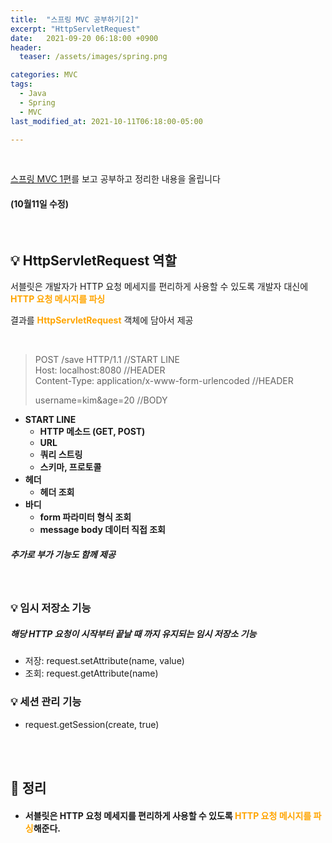 ```yaml
---
title:  "스프링 MVC 공부하기[2]"
excerpt: "HttpServletRequest"
date:   2021-09-20 06:18:00 +0900
header:
  teaser: /assets/images/spring.png

categories: MVC
tags:
  - Java
  - Spring
  - MVC
last_modified_at: 2021-10-11T06:18:00-05:00

---
```


<br/>

[스프링 MVC 1편](https://www.inflearn.com/course/%EC%8A%A4%ED%94%84%EB%A7%81-mvc-1/dashboard)를 보고 공부하고 정리한 내용을 올립니다

#### (10월11일 수정)

<br/>

## 💡 HttpServletRequest 역할

서블릿은 개발자가 HTTP 요청 메세지를 편리하게 사용할 수 있도록 개발자 대신에 <span style="color:orange">**HTTP 요청 메시지를 파싱**</span> 

결과를 **<span style="color:orange">HttpServletRequest</span>** 객체에 담아서 제공

<br/>

> POST /save HTTP/1.1      //START LINE<br/>Host: localhost:8080       //HEADER<br/>Content-Type: application/x-www-form-urlencoded      //HEADER
>
> 
>
> username=kim&age=20      //BODY

- **START LINE**
  - **HTTP 메소드 (GET, POST)**
  - **URL**
  - **쿼리 스트링**
  - **스키마, 프로토콜**
- **헤더**
  - **헤더 조회**
- **바디**
  - **form 파라미터 형식 조회**
  - **message body 데이터 직접 조회**

##### 추가로 부가 기능도 함께 제공

<br/>

### 💡 임시 저장소 기능

##### 해당 HTTP 요청이 시작부터 끝날 때 까지 유지되는 임시 저장소 기능

- 저장: request.setAttribute(name, value)
- 조회: request.getAttribute(name)

### 💡 세션 관리 기능

- request.getSession(create, true)

<br/>

<br/>

## 🧾 정리

- #### 서블릿은 HTTP 요청 메세지를 편리하게 사용할 수 있도록 <span style="color:orange">HTTP 요청 메시지를 파싱</span>해준다.
